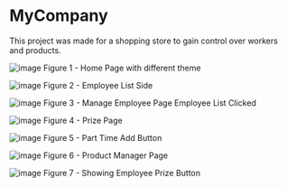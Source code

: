 # MyCompany
This project was made for a shopping store to gain control over workers and products.

![image](https://user-images.githubusercontent.com/62117525/110022134-9bc7bb80-7d3c-11eb-9715-cebc331a739d.png)
  Figure 1 - Home Page with different theme

![image](https://user-images.githubusercontent.com/62117525/110022176-a6825080-7d3c-11eb-9f45-5f3c95178f29.png)
  Figure 2 - Employee List Side

![image](https://user-images.githubusercontent.com/62117525/110022246-bbf77a80-7d3c-11eb-90e4-6edead5989eb.png)
  Figure 3 - Manage Employee Page Employee List Clicked

![image](https://user-images.githubusercontent.com/62117525/110022303-cd408700-7d3c-11eb-9a8a-ac6d033cdddc.png)
  Figure 4 - Prize Page

![image](https://user-images.githubusercontent.com/62117525/110022418-f3662700-7d3c-11eb-8bbf-56d3acc6dee1.png)
  Figure 5 - Part Time Add Button

![image](https://user-images.githubusercontent.com/62117525/110022704-4fc94680-7d3d-11eb-8db9-367b858c214e.png)
  Figure 6 - Product Manager Page

![image](https://user-images.githubusercontent.com/62117525/110022773-67083400-7d3d-11eb-9f27-1caec953f6bb.png)
  Figure 7 - Showing Employee Prize Button

